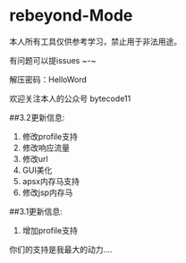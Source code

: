 # rebeyond-Mode

本人所有工具仅供参考学习，禁止用于非法用途。

有问题可以提issues  ~-~ 

解压密码：HelloWord

欢迎关注本人的公众号 bytecode11

##3.2更新信息:

1. 修改profile支持	
2. 修改响应流量
3. 修改url
4. GUI美化
5. apsx内存马支持
6. 修改jsp内存马

##3.1更新信息:
1. 增加profile支持

你们的支持是我最大的动力....
